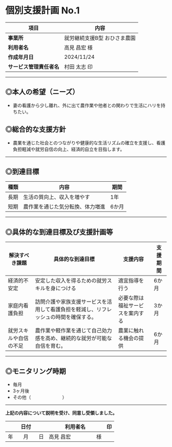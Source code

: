 # 個別支援計画 No.1

| 項目                   | 内容                                  |
|------------------------|---------------------------------------|
| **事業所**             | 就労継続支援B型 おひさま農園          |
| **利用者名**           | 高見 昌宏 様                         |
| **作成年月日**         | 2024/11/24                           |
| **サービス管理責任者名** | 村田 太志 印                         |

---

## ◎本人の希望（ニーズ）
- 妻の看護から少し離れ、外に出て農作業や他者との関わりで生活にハリを持ちたい。

## ◎総合的な支援方針
- 農業を通じた社会とのつながりや健康的な生活リズムの確立を支援し、看護負担軽減や就労自信の向上、経済的自立を目指します。

---

## ◎到達目標

| 種類 | 内容                          | 期間   |
|------|-------------------------------|--------|
| 長期 | 生活の質向上、収入を増やす    | 1年    |
| 短期 | 農作業を通じた気分転換、体力増進 | 6か月  |

---

## ◎具体的な到達目標及び支援計画等

| 解決すべき課題               | 具体的な到達目標                                                                     | 支援内容                           | 支援期間 |
|------------------------------|--------------------------------------------------------------------------------------|------------------------------------|----------|
| 経済的不安定                | 安定した収入を得るための就労スキルを身につける                                       | 適宜指導を行う                     | 6か月    |
| 家庭内看護負担              | 訪問介護や家族支援サービスを活用して看護負担を軽減し、リフレッシュの時間を確保する。 | 必要な際は福祉サービスを案内する   | 3か月    |
| 就労スキルや自信の不足      | 農作業や軽作業を通じて自己効力感を高め、継続的な就労が可能な自信を育む。             | 農業に触れる機会の提供             | 6か月    |

---

## ◎モニタリング時期
- 毎月  
- 3ヶ月後  
- その他（　　　　　　　）

---

**上記の内容について説明を受け、同意し受領しました。**

| 日付               | 利用者名              | 印   |
|--------------------|-----------------------|------|
| 年　　月　　日     | 高見 昌宏　　　　　様 |      | 